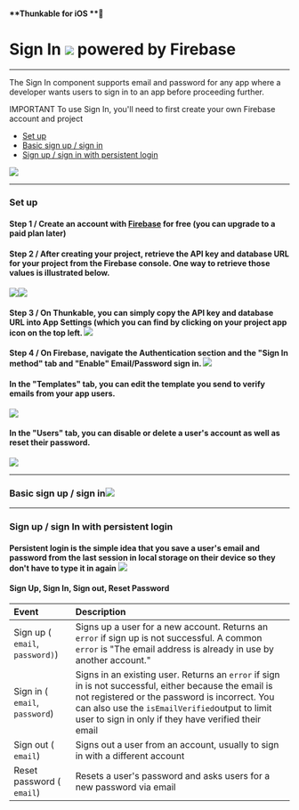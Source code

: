 #### **Thunkable for iOS **

# Sign In ![](blob:https://www.gitbook.com/4da21b52-8ab1-4fb5-90a3-f43c0860d6c8) powered by Firebase

---

The Sign In component supports email and password for any app where a developer wants users to sign in to an app before proceeding further.

IMPORTANT To use Sign In, you'll need to first create your own Firebase account and project

* [Set up](#set-up)
* [Basic sign up / sign in](#basic-sign-up--sign-in-)
* [Sign up / sign in with persistent login](#sign-up--sign-in-with-persistent-login)

![](/assets/sign-in-firebase-fig-1.png)

---

### Set up

#### Step 1 / Create an account with [Firebase](https://firebase.google.com/) for free \(you can upgrade to a paid plan later\)

#### Step 2 / After creating your project, retrieve the API key and database URL for your project from the Firebase console.  One way to retrieve those values is illustrated below.

#### ![](/assets/firebase-ios-fig-3.png)![](/assets/firebase-ios-fig-4.png)

#### Step 3 / On Thunkable, you can simply copy the API key and database URL into App Settings \(which you can find by clicking on your project app icon on the top left. ![](/assets/firebase-ios-fig-5.png)

#### Step 4 / On Firebase, navigate the Authentication section and the "Sign In method" tab and "Enable" Email/Password sign in. ![](/assets/firebase-ios-fig-8.png)

#### In the "Templates" tab, you can edit the template you send to verify emails from your app users.

![](/assets/firebase-ios-fig-9.png)

#### In the "Users" tab, you can disable or delete a user's account as well as reset their password.

![](/assets/firebase-ios-fig-10.png)

---

### Basic sign up / sign in![](/assets/sign-in-firebase-fig-2.png)

---

### Sign up / sign In with persistent login

#### Persistent login is the simple idea that you save a user's email and password from the last session in local storage on their device so they don't have to type it in again ![](/assets/sign-in-firebase-fig-3.png)

#### Sign Up, Sign In, Sign out, Reset Password

| Event | Description |
| :--- | :--- |
| Sign up \( `email`, `password)`\) | Signs up a user for a new account. Returns an `error` if sign up is not successful. A common `error` is "The email address is already in use by another account." |
| Sign in \( `email`, `password`\) | Signs in an existing user. Returns an `error` if sign in is not successful, either because the email is not registered or the password is incorrect. You can also use the `isEmailVerified`output to limit user to sign in only if they have verified their email |
| Sign out \( `email`\) | Signs out a user from an account, usually to sign in with a different account |
| Reset password \( `email`\) | Resets a user's password and asks users for a new password via email |



